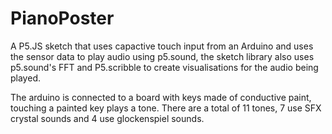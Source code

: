 # PianoPoster

A P5.JS sketch that uses capactive touch input from an Arduino and uses the sensor data to play audio using p5.sound, the sketch library also uses  p5.sound's FFT and P5.scribble to create visualisations for the audio being played.

The arduino is connected to a board with keys made of conductive paint, touching a painted key plays a tone. There are a total of 11 tones, 7 use SFX crystal sounds and 4 use glockenspiel sounds. 
